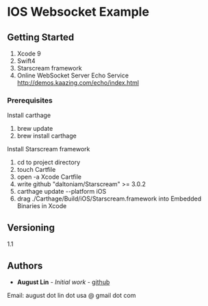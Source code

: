 # IOS Websocket Example


## Getting Started

1. Xcode 9
2. Swift4
3. Starscream framework
4. Online WebSocket Server Echo Service
   http://demos.kaazing.com/echo/index.html

### Prerequisites

Install carthage
1. brew update 
2. brew install carthage

Install Starscream framework
1. cd to project directory
2. touch Cartfile
3. open -a Xcode Cartfile
4. write  github "daltoniam/Starscream" >= 3.0.2
5. carthage update --platform iOS
6. drag ./Carthage/Build/iOS/Starscream.framework into Embedded Binaries in Xcode


## Versioning

1.1

## Authors

* **August Lin** - *Initial work* - [github](https://github.com/AugustAtSeattle/)

Email: august dot lin dot usa @ gmail dot com


